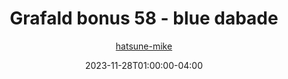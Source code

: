 ---
title: "Grafald bonus 58 - blue dabade"
type: "image"
date: 2023-11-28T01:00:00-04:00
draft: false
categories:
- comics
- collaborations
tags:
- grafald
image_path: "../img/2023/bonus_58.png"
alt_text: ""
author: "[hatsune-mike](https://cohost.org/hatsune-mike)"
---
